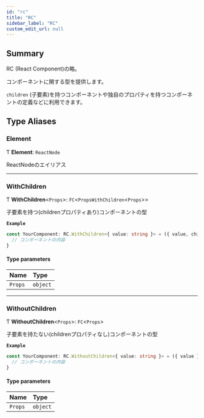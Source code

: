 ```yaml
---
id: "rc"
title: "RC"
sidebar_label: "RC"
custom_edit_url: null
---
```


## Summary

RC (React Component)の略。

コンポーネントに関する型を提供します。

`children` (子要素)を持つコンポーネントや独自のプロパティを持つコンポーネントの定義などに利用できます。


## Type Aliases

### Element

Ƭ **Element**: `ReactNode`

ReactNodeのエイリアス

___

### WithChildren

Ƭ **WithChildren**<`Props`\>: `FC`<`PropsWithChildren`<`Props`\>\>

子要素を持つ(childrenプロパティあり)コンポーネントの型

**`Example`**

```ts
const YourComponent: RC.WithChildren<{ value: string }> = ({ value, children }) => {
  // コンポーネントの内容
}
```

#### Type parameters

| Name | Type |
| :------ | :------ |
| `Props` | `object` |

___

### WithoutChildren

Ƭ **WithoutChildren**<`Props`\>: `FC`<`Props`\>

子要素を持たない(childrenプロパティなし)コンポーネントの型

**`Example`**

```ts
const YourComponent: RC.WithoutChildren<{ value: string }> = ({ value }) => {
  // コンポーネントの内容
}
```

#### Type parameters

| Name | Type |
| :------ | :------ |
| `Props` | `object` |
